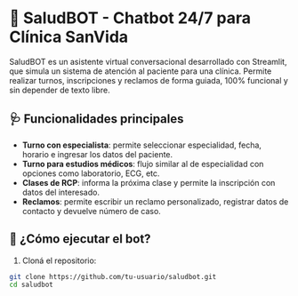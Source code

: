 # 🤖 SaludBOT - Chatbot 24/7 para Clínica SanVida

SaludBOT es un asistente virtual conversacional desarrollado con Streamlit, que simula un sistema de atención al paciente para una clínica. Permite realizar turnos, inscripciones y reclamos de forma guiada, 100% funcional y sin depender de texto libre.

## 🩺 Funcionalidades principales

- **Turno con especialista**: permite seleccionar especialidad, fecha, horario e ingresar los datos del paciente.
- **Turno para estudios médicos**: flujo similar al de especialidad con opciones como laboratorio, ECG, etc.
- **Clases de RCP**: informa la próxima clase y permite la inscripción con datos del interesado.
- **Reclamos**: permite escribir un reclamo personalizado, registrar datos de contacto y devuelve número de caso.

## 🚀 ¿Cómo ejecutar el bot?

1. Cloná el repositorio:

```bash
git clone https://github.com/tu-usuario/saludbot.git
cd saludbot